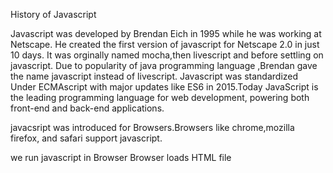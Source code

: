 History of Javascript

Javascript was developed by Brendan Eich in 1995 while he was working at Netscape.
He created the first version of javascript for Netscape 2.0 in just 10 days.
It was orginally named mocha,then livescript and before settling on javascript.
Due to popularity of java programming language ,Brendan gave the name javascript instead of livescript.
Javascript was standardized Under ECMAscript with major updates like ES6 in 2015.Today JavaScript is the leading programming language for web development, powering both front-end and back-end applications.

javacsript was introduced for Browsers.Browsers like chrome,mozilla firefox, and safari
support javascript.

we run javascript in Browser
Browser loads HTML file



